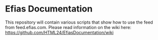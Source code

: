 Efias Documentation
==================

This repository will contain various scripts that show how to use the feed from feed.efias.com.
Please read information on the wiki here: https://github.com/HTML24/EfiasDocumentation/wiki
